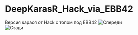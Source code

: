 # DeepKarasR_Hack_via_EBB42
Версия карася от Hack с топом под EBB42
![Спереди](https://github.com/RSGachin/DeepKarasR_Hack_via_EBB42/blob/main/DeepKarasR_Hack_via_EBB42Top/1.PNG)  
![Сзади](https://github.com/RSGachin/DeepKarasR_Hack_via_EBB42/blob/main/DeepKarasR_Hack_via_EBB42Top/2.PNG)
